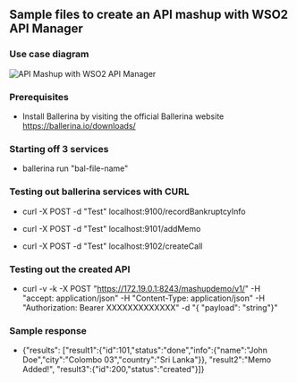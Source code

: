 ## Sample files to create an API mashup with WSO2 API Manager

### Use case diagram
![API Mashup with WSO2 API Manager](/WSO2%20APIM%20Service%20Mashup.png?raw=true "API Mashup")

### Prerequisites
* Install Ballerina by visiting the official Ballerina website
https://ballerina.io/downloads/

### Starting off 3 services
* ballerina run "bal-file-name"

### Testing out ballerina services with CURL
* curl -X POST -d "Test" localhost:9100/recordBankruptcyInfo

* curl -X POST -d "Test" localhost:9101/addMemo

* curl -X POST -d "Test" localhost:9102/createCall

### Testing out the created API
* curl -v -k -X POST "https://172.19.0.1:8243/mashupdemo/v1/" -H "accept: application/json" -H "Content-Type: application/json" -H "Authorization: Bearer XXXXXXXXXXXXX" -d "{ \"payload\": \"string\"}"

### Sample response
* {"results": ["result1":{"id":101,"status":"done","info":{"name":"John Doe","city":"Colombo 03","country":"Sri Lanka"}}, "result2":"Memo Added!", "result3":{"id":200,"status":"created"}]}
